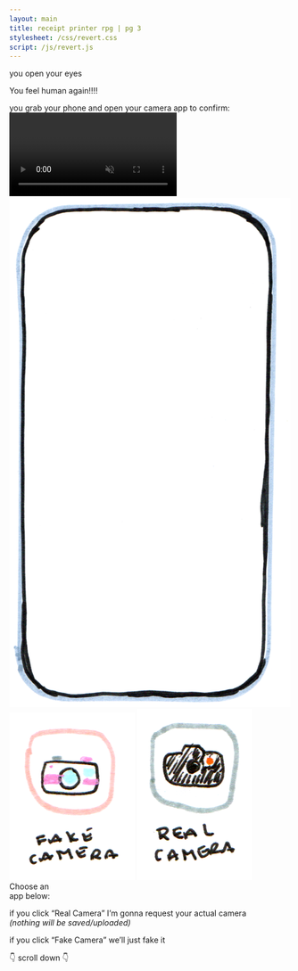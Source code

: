 ```yaml
---
layout: main
title: receipt printer rpg | pg 3
stylesheet: /css/revert.css
script: /js/revert.js
---
```


<div class="bluegradient">
  <div id="clouds">
    you open your eyes
  </div>


  <div id="humanagain">
    <p>You feel human again!!!!
  </div>
</div>

<div id="phonegrab">
  <div id="grabtoconfirm">
    you grab your phone and open your camera app to confirm:
  </div>

  <div id="phonecase">
    <div id="island">
      <div id="dot" class="dot" hidden></div>
    </div>
    <div id="backgroundcontainer">
      <video 
        playsinline 
        webkit-playsinline
        autoplay
        loop 
        preload
        muted
      >
      </video>
    </div>
    <img src="/images/phone-background.png" id="phoneimg"/>
    <img src="/images/fakecamera.png" id="fakecameraicon">
    <img src="/images/realcamera.png" id="realcameraicon">
    <div id="iconinstructions">
    Choose an<br>app below:
    </div>
    <div id="explanation">
      <p>if you click “Real Camera” I’m gonna request your actual camera<br>
      <em>(nothing will be saved/uploaded)</em>
      <p>if you click “Fake Camera” we’ll just fake it
    </div>
    <div id="scrolldown">
      <div id="scrolldownbutton" class="hidden">👇 scroll down 👇</div>
    </div>
  </div>

</div>

<div id="storycontinued" hidden>

<div id="gradientspacer">
</div>

<div id="hownow">
  <p>
    so how do you feel now?
  </p>

  <p class="choices choices-down">
    <a href="/relieved" class="button-4">
      RELIEVED
    </a>
    <a href="/regretful" class="button-4">
      regretful :(
    </a>
    <a href="/indisbelief" class="button-4">
      am I really a human again??<br>
      I don't believe it
    </a>
  </p>

</div>

</div>